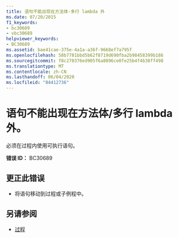 ```yaml
---
title: 语句不能出现在方法体-多行 lambda 外
ms.date: 07/20/2015
f1_keywords:
- bc30689
- vbc30689
helpviewer_keywords:
- BC30689
ms.assetid: bae41cae-375e-4a1a-a36f-9668ef7a795f
ms.openlocfilehash: 58b7781bbd5b62f8719d690fba2b98458399b186
ms.sourcegitcommit: f8c270376ed905f6a8896ce0fe25b4f4b38ff498
ms.translationtype: MT
ms.contentlocale: zh-CN
ms.lasthandoff: 06/04/2020
ms.locfileid: "84412736"
---
```

# <a name="statement-cannot-appear-outside-of-a-method-bodymultiline-lambda"></a>语句不能出现在方法体/多行 lambda 外。
必须在过程内使用可执行语句。  
  
 **错误 ID：** BC30689  
  
## <a name="to-correct-this-error"></a>更正此错误  
  
- 将语句移动到过程或子例程中。  
  
## <a name="see-also"></a>另请参阅

- [过程](../programming-guide/language-features/procedures/index.md)
